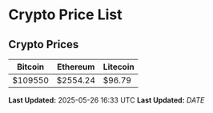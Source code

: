 # Crypto Price List

## Crypto Prices
| Bitcoin | Ethereum | Litecoin |
| ------- | -------- | -------- |
| $109550 | $2554.24 | $96.79 |
**Last Updated:** 2025-05-26 16:33 UTC
**Last Updated:** $DATE$
